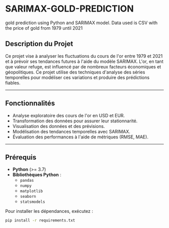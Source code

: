 # SARIMAX-GOLD-PREDICTION
gold prediction using Python and SARIMAX model. Data used is CSV with the price of gold from 1979 until 2021

## Description du Projet
Ce projet vise à analyser les fluctuations du cours de l'or entre 1979 et 2021 et à prévoir ses tendances futures à l'aide du modèle SARIMAX. L'or, en tant que valeur refuge, est influencé par de nombreux facteurs économiques et géopolitiques. Ce projet utilise des techniques d'analyse des séries temporelles pour modéliser ces variations et produire des prédictions fiables.

---

## Fonctionnalités
- Analyse exploratoire des cours de l'or en USD et EUR.
- Transformation des données pour assurer leur stationnarité.
- Visualisation des données et des prévisions.
- Modélisation des tendances temporelles avec SARIMAX.
- Évaluation des performances à l'aide de métriques (RMSE, MAE).

---

## Prérequis
- **Python** (>= 3.7)
- **Bibliothèques Python** :
  - `pandas`
  - `numpy`
  - `matplotlib`
  - `seaborn`
  - `statsmodels`

Pour installer les dépendances, exécutez :
```bash
pip install -r requirements.txt
